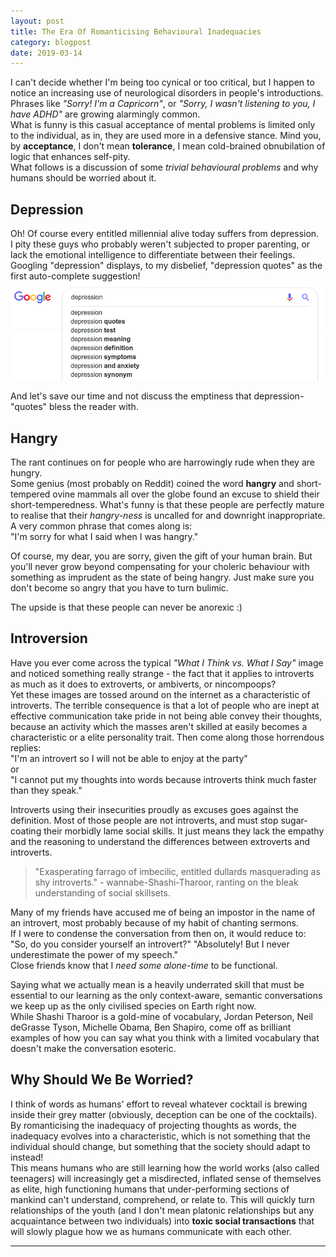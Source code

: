 ```yaml
---
layout: post
title: The Era Of Romanticising Behavioural Inadequacies
category: blogpost
date: 2019-03-14
---
```



I can't decide whether I'm being too cynical or too critical, but I happen to notice an increasing use of neurological disorders in people's introductions.  
Phrases like *"Sorry! I'm a Capricorn"*, or *"Sorry, I wasn't listening to you, I have ADHD"* are growing alarmingly common.  
What is funny is this casual acceptance of mental problems is limited only to the individual, as in, they are used more in a defensive stance. Mind you, by **acceptance**, I don't mean **tolerance**, I mean cold-brained obnubilation of logic that enhances self-pity.  
What follows is a discussion of some *trivial behavioural problems* and why humans should be worried about it.

## Depression

Oh! Of course every entitled millennial alive today suffers from depression.<br>
I pity these guys who probably weren't subjected to proper parenting, or lack the emotional intelligence to differentiate between their feelings.
Googling "depression" displays, to my disbelief, "depression quotes" as the first auto-complete suggestion!
<br>
![depression](/assets/blog/depression.png "Google feels depressed too")

And let's save our time and not discuss the emptiness that depression-"quotes" bless the reader with.

## Hangry

The rant continues on for people who are harrowingly rude when they are hungry.<br>
Some genius (most probably on Reddit) coined the word **hangry** and short-tempered ovine mammals all over the globe found an excuse to shield their short-temperedness. What's funny is that these people are perfectly mature to realise that their *hangry-ness* is uncalled for and downright inappropriate. A very common phrase that comes along is:<br>
"I'm sorry for what I said when I was hangry."

Of course, my dear, you are sorry, given the gift of your human brain. But you'll never grow beyond compensating for your choleric behaviour with something as imprudent as the state of being hangry. Just make sure you don't become so angry that you have to turn bulimic.

The upside is that these people can never be anorexic :)

## Introversion

Have you ever come across the typical *"What I Think vs. What I Say"* image and noticed something really strange - the fact that it applies to introverts as much as it does to extroverts, or ambiverts, or nincompoops?<br>
Yet these images are tossed around on the internet as a characteristic of introverts. The terrible consequence is that a lot of people who are inept at effective communication take pride in not being able convey their thoughts, because an activity which the masses aren't skilled at easily becomes a characteristic or a elite personality trait. Then come along those horrendous replies:<br>
"I'm an introvert so I will not be able to enjoy at the party"<br>
or<br>
"I cannot put my thoughts into words because introverts think much faster than they speak."

Introverts using their insecurities proudly as excuses goes against the definition. Most of those people are not introverts, and must stop sugar-coating their morbidly lame social skills. It just means they lack the empathy and the reasoning to understand the differences between extroverts and introverts.<br>


>	"Exasperating farrago of imbecilic, entitled dullards masquerading as shy introverts."
		- wannabe-Shashi-Tharoor, ranting on the bleak understanding of social skillsets.


Many of my friends have accused me of being an impostor in the name of an introvert, most probably because of my habit of chanting sermons.<br>
If I were to condense the conversation from then on, it would reduce to:<br>
"So, do you consider yourself an introvert?"
"Absolutely! But I never underestimate the power of my speech."<br>
Close friends know that I *need some alone-time* to be functional.

Saying what we actually mean is a heavily underrated skill that must be essential to our learning as the only context-aware, semantic conversations we keep up as the only civilised species on Earth right now.<br>
While Shashi Tharoor is a gold-mine of vocabulary, Jordan Peterson, Neil deGrasse Tyson, Michelle Obama, Ben Shapiro, come off as brilliant examples of how you can say what you think with a limited vocabulary that doesn't make the conversation esoteric.

## Why Should We Be Worried?

I think of words as humans' effort to reveal whatever cocktail is brewing inside their grey matter (obviously, deception can be one of the cocktails).  
By romanticising the inadequacy of projecting thoughts as words, the inadequacy evolves into a characteristic, which is not something that the individual should change, but something that the society should adapt to instead!  
This means humans who are still learning how the world works (also called teenagers) will increasingly get a misdirected, inflated sense of themselves as elite, high functioning humans that under-performing sections of mankind can't understand, comprehend, or relate to. This will quickly turn relationships of the youth (and I don't mean platonic relationships but any acquaintance between two individuals) into **toxic social transactions** that will slowly plague how we as humans communicate with each other.

---
